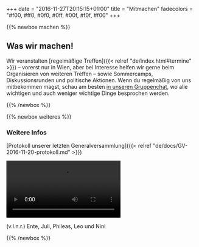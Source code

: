 +++
date = "2016-11-27T20:15:15+01:00"
title = "Mitmachen"
fadecolors = "#f00, #ff0, #0f0, #0ff, #00f, #f0f, #f00"
+++

{{% newbox machen %}}
## Was wir machen!

Wir veranstalten [regelmäßige Treffen]({{< relref "de/index.html#termine" >}}) – vorerst nur in Wien, aber bei Interesse helfen wir gerne beim Organisieren von weiteren Treffen – sowie Sommercamps, Diskussionsrunden und politische Aktionen. Wenn du regelmäßig von uns mitbekommen magst, schau am besten [in unseren Gruppenchat](https://chat.ungpirat.se/channel/hyperlinks), wo alle wichtigen und auch weniger wichtige Dinge besprochen werden.

{{% /newbox %}}

{{% newbox weiteres %}}

### Weitere Infos
[Protokoll unserer letzten Generalversammlung]({{< relref "de/docs/GV-2016-11-20-protokoll.md" >}})

<video src="/media/hyperlinks.mp4" autoplay="true" loop="true">
</video>
<p>(v.l.n.r.) Ente, Juli, Phileas, Leo und Nini</p>

{{% /newbox %}}
